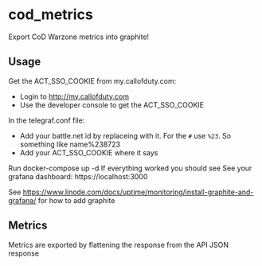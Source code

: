 # cod_metrics 
Export CoD Warzone metrics into graphite!

## Usage

Get the ACT_SSO_COOKIE from my.callofduty.com:
- Login to http://my.callofduty.com
- Use the developer console to get the ACT_SSO_COOKIE

In the telegraf.conf file:
- Add your battle.net id by replaceing <battleid> with it. For the `#` use `%23`. So something like name%238723
- Add your ACT_SSO_COOKIE where it says <cookie>

Run docker-compose up -d
If everything worked you should see
See your grafana dashboard: https://localhost:3000

See https://www.linode.com/docs/uptime/monitoring/install-graphite-and-grafana/ for how to add graphite

## Metrics
Metrics are exported by flattening the response from the API JSON response  
